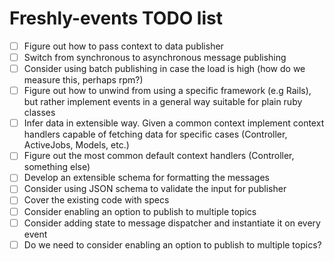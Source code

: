 # Freshly-events TODO list

 - [ ] Figure out how to pass context to data publisher
 - [ ] Switch from synchronous to asynchronous message publishing
 - [ ] Consider using batch publishing in case the load is high (how do we measure this, perhaps rpm?)
 - [ ] Figure out how to unwind from using a specific framework (e.g Rails), but rather implement events in a general way suitable for plain ruby classes
 - [ ] Infer data in extensible way. Given a common context implement context handlers capable of fetching data for specific cases (Controller, ActiveJobs, Models, etc.)
 - [ ] Figure out the most common default context handlers (Controller, something else)
 - [ ] Develop an extensible schema for formatting the messages
 - [ ] Consider using JSON schema to validate the input for publisher
 - [ ] Cover the existing code with specs
 - [ ] Consider enabling an option to publish to multiple topics
 - [ ] Consider adding state to message dispatcher and instantiate it on every event
 - [ ] Do we need to consider enabling an option to publish to multiple topics?
